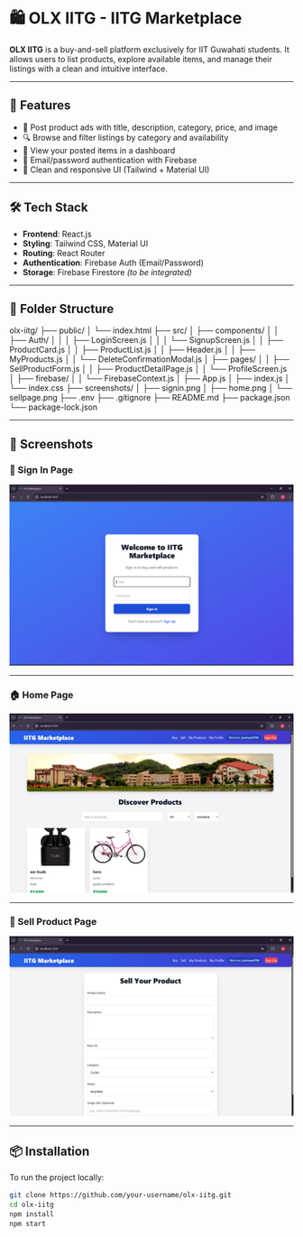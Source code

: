 # 🛍️ OLX IITG - IITG Marketplace

**OLX IITG** is a buy-and-sell platform exclusively for IIT Guwahati students. It allows users to list products, explore available items, and manage their listings with a clean and intuitive interface.

---

## 🚀 Features

- 🧾 Post product ads with title, description, category, price, and image
- 🔍 Browse and filter listings by category and availability
- 👤 View your posted items in a dashboard
- 🔐 Email/password authentication with Firebase
- 🎨 Clean and responsive UI (Tailwind + Material UI)

---

## 🛠️ Tech Stack

- **Frontend**: React.js  
- **Styling**: Tailwind CSS, Material UI  
- **Routing**: React Router  
- **Authentication**: Firebase Auth (Email/Password)  
- **Storage**: Firebase Firestore *(to be integrated)*  

---

## 📁 Folder Structure

olx-iitg/
├── public/
│ └── index.html
├── src/
│ ├── components/
│ │ ├── Auth/
│ │ │ ├── LoginScreen.js
│ │ │ └── SignupScreen.js
│ │ ├── ProductCard.js
│ │ ├── ProductList.js
│ │ ├── Header.js
│ │ ├── MyProducts.js
│ │ └── DeleteConfirmationModal.js
│ ├── pages/
│ │ ├── SellProductForm.js
│ │ ├── ProductDetailPage.js
│ │ └── ProfileScreen.js
│ ├── firebase/
│ │ └── FirebaseContext.js
│ ├── App.js
│ ├── index.js
│ └── index.css
├── screenshots/
│ ├── signin.png
│ ├── home.png
│ └── sellpage.png
├── .env
├── .gitignore
├── README.md
├── package.json
└── package-lock.json




---

## 📸 Screenshots

### 🔐 Sign In Page
![Sign In](screenshots/signin.png)

---

### 🏠 Home Page
![Home](screenshots/home.png)

---

### 📝 Sell Product Page
![Sell Product](screenshots/sellpage.png)

---

## 📦 Installation

To run the project locally:

```bash
git clone https://github.com/your-username/olx-iitg.git
cd olx-iitg
npm install
npm start
